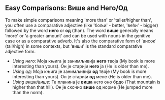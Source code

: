 ## Easy Comparisons: Више and Него/Од

To make simple comparisons meaning 'more than' or 'taller/higher than', you often use a comparative adjective (like 'бољи' - better, 'већи' - bigger) followed by the word **него** or **од** (than). The word **више** generally means 'more' or 'a greater amount' and can be used with nouns in the genitive case or as a comparative adverb. It's also the comparative form of 'висок' (tall/high) in some contexts, but 'виши' is the standard comparative adjective form.

* *Using него:* Моја књига је занимљивија **него** твоја (My book is more interesting than yours). Он је старији **него** ја (He is older than me).
* *Using од:* Моја књига је занимљивија **од** твоје (My book is more interesting than yours). Он је старији **од** мене (He is older than me).
* *Using виши/више:* Та планина је **виша** него оно брдо (That mountain is higher than that hill). Он је скочио **више** од норме (He jumped more than the norm).